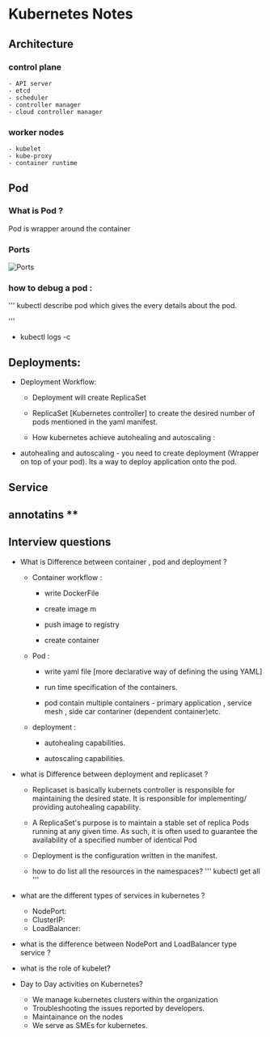 
# Kubernetes Notes

## Architecture

### control plane
	- API server
	- etcd
	- scheduler
	- controller manager
	- cloud controller manager
### worker nodes 
	- kubelet
	- kube-proxy
	- container runtime

## Pod

  

### What is Pod ? 
Pod is wrapper around the container

### Ports

![Ports](image.png)

### how to debug a pod :

'''
kubectl describe pod <pod name> which gives the every details about the pod.

'''
- kubectl logs <Name of the pod> -c <name of the container>

  
  

## Deployments:

- Deployment Workflow:

	- Deployment will create ReplicaSet

	- ReplicaSet [Kubernetes controller] to create the desired number of pods mentioned in the yaml manifest.

	- How kubernetes achieve autohealing and autoscaling :

- autohealing and autoscaling - you need to create deployment (Wrapper on top of your pod). Its a way to deploy application onto the pod.

  
 ## Service


 ## annotatins ** 
  

## Interview questions

- What is Difference between container , pod and deployment ?

	- Container workflow :

		- write DockerFile

		- create image m

		- push image to registry

		- create container

	- Pod :

		- write yaml file [more declarative way of defining the using YAML]

		- run time specification of the containers.

		- pod contain multiple containers - primary application , service mesh , side car contariner (dependent container)etc.

	- deployment :

		- autohealing capabilities.

		- autoscaling capabilities.

- what is Difference between deployment and replicaset ?

	- Replicaset is basically kubernets controller is responsible for maintaining the desired state. It is responsible for implementing/ providing autohealing capability.
    - A ReplicaSet's purpose is to maintain a stable set of replica Pods running at any given time. As such, it is often used to guarantee the availability of a specified number of identical Pod

	- Deployment is the configuration written in the manifest.

	- how to do list all the resources in the namespaces?
	'''
		kubectl get all
	'''
- what are the different types of services in kubernetes ?
	- NodePort:
	- ClusterIP:
	- LoadBalancer:
- what is the difference between NodePort and LoadBalancer type service ?
- what is the role of kubelet?
- Day to Day activities on Kubernetes?
	- We manage kubernetes clusters within the organization
	- Troubleshooting the issues reported by developers.
	- Maintainance on the nodes
	- We serve as SMEs for kubernetes.